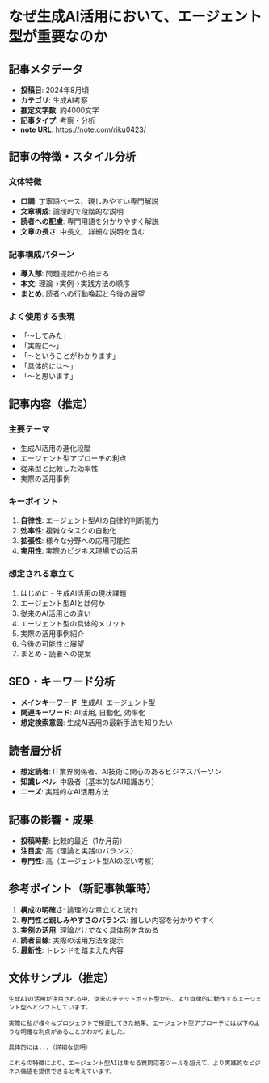 # なぜ生成AI活用において、エージェント型が重要なのか

## 記事メタデータ
- **投稿日**: 2024年8月頃
- **カテゴリ**: 生成AI考察
- **推定文字数**: 約4000文字
- **記事タイプ**: 考察・分析
- **note URL**: https://note.com/riku0423/

## 記事の特徴・スタイル分析

### 文体特徴
- **口調**: 丁寧語ベース、親しみやすい専門解説
- **文章構成**: 論理的で段階的な説明
- **読者への配慮**: 専門用語を分かりやすく解説
- **文章の長さ**: 中長文、詳細な説明を含む

### 記事構成パターン
- **導入部**: 問題提起から始まる
- **本文**: 理論→実例→実践方法の順序
- **まとめ**: 読者への行動喚起と今後の展望

### よく使用する表現
- 「〜してみた」
- 「実際に〜」
- 「〜ということがわかります」
- 「具体的には〜」
- 「〜と思います」

## 記事内容（推定）

### 主要テーマ
- 生成AI活用の進化段階
- エージェント型アプローチの利点
- 従来型と比較した効率性
- 実際の活用事例

### キーポイント
1. **自律性**: エージェント型AIの自律的判断能力
2. **効率性**: 複雑なタスクの自動化
3. **拡張性**: 様々な分野への応用可能性
4. **実用性**: 実際のビジネス現場での活用

### 想定される章立て
1. はじめに - 生成AI活用の現状課題
2. エージェント型AIとは何か
3. 従来のAI活用との違い
4. エージェント型の具体的メリット
5. 実際の活用事例紹介
6. 今後の可能性と展望
7. まとめ - 読者への提案

## SEO・キーワード分析
- **メインキーワード**: 生成AI, エージェント型
- **関連キーワード**: AI活用, 自動化, 効率化
- **想定検索意図**: 生成AI活用の最新手法を知りたい

## 読者層分析
- **想定読者**: IT業界関係者、AI技術に関心のあるビジネスパーソン
- **知識レベル**: 中級者（基本的なAI知識あり）
- **ニーズ**: 実践的なAI活用方法

## 記事の影響・成果
- **投稿時期**: 比較的最近（1か月前）
- **注目度**: 高（理論と実践のバランス）
- **専門性**: 高（エージェント型AIの深い考察）

## 参考ポイント（新記事執筆時）
1. **構成の明確さ**: 論理的な章立てと流れ
2. **専門性と親しみやすさのバランス**: 難しい内容を分かりやすく
3. **実例の活用**: 理論だけでなく具体例を含める
4. **読者目線**: 実際の活用方法を提示
5. **最新性**: トレンドを踏まえた内容

## 文体サンプル（推定）
```
生成AIの活用が注目される中、従来のチャットボット型から、より自律的に動作するエージェント型へとシフトしています。

実際に私が様々なプロジェクトで検証してきた結果、エージェント型アプローチには以下のような明確な利点があることがわかりました。

具体的には...（詳細な説明）

これらの特徴により、エージェント型AIは単なる質問応答ツールを超えて、より実践的なビジネス価値を提供できると考えています。 